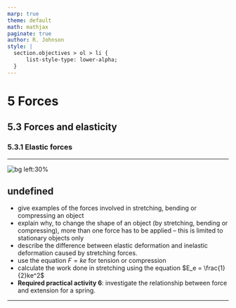 ```yaml
---
marp: true
theme: default
math: mathjax
paginate: true
author: R. Johnson
style: |
  section.objectives > ol > li {
      list-style-type: lower-alpha;
  }
---
```


# 5 Forces
## 5.3 Forces and elasticity
### 5.3.1 Elastic forces

---

<!-- _class: objectives -->

![bg left:30%](https://images.unsplash.com/photo-1492962827063-e5ea0d8c01f5?ixlib=rb-4.0.3&ixid=MnwxMjA3fDB8MHxwaG90by1wYWdlfHx8fGVufDB8fHx8&auto=format&fit=crop&w=2121&q=80)
## undefined


- give examples of the forces involved in stretching, bending or compressing an object
- explain why, to change the shape of an object (by stretching, bending or compressing), more than one force has to be applied – this is limited to stationary objects only
- describe the difference between elastic deformation and inelastic deformation caused by stretching forces.
- use the equation $F=ke$ for tension or compression
- calculate the work done in stretching using the equation $E_e = \frac{1}{2}ke^2$
- **Required practical activity 6**: investigate the relationship between force and extension for a spring.



---